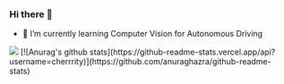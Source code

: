 ### Hi there 👋
- 🌱 I’m currently learning Computer Vision for Autonomous Driving

<img src="https://github-readme-stats.vercel.app/api/top-langs/?username=cherrrity&layout=compact">
[![Anurag's github stats](https://github-readme-stats.vercel.app/api?username=cherrrity)](https://github.com/anuraghazra/github-readme-stats)
